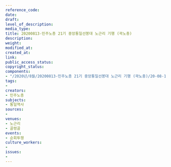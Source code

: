 ```yaml
---
reference_code: 
date: 
draft: 
level_of_description: 
media_type: 
title: 20200813-민주노총 21기 중앙통일선봉대 노근리 기행 (곽노충)
description: 
weight: 
modified_at: 
created_at: 
link: 
public_access_status: 
copyright_status: 
components:
- "/2020년/8월/20200813-민주노총 21기 중앙통일선봉대 노근리 기행 (곽노충)/20-08-13통선대늘푸른소나무_8.jpg"
tags:
- 
creators:
- 민주노총
subjects:
- 통일역사
sources:
- 
venues:
- 노근리
- 골령골
events:
- 순회투쟁
culture_workers:
- 
issues:
- 
---
```

